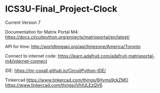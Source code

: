 # ICS3U-Final_Project-Clock

Current Version 7

Documentation for Matrix Portal M4:
https://docs.circuitpython.org/projects/matrixportal/en/latest/

API for time:
http://worldtimeapi.org/api/timezone/America/Toronto

Connect to internet code:
https://learn.adafruit.com/adafruit-matrixportal-m4/internet-connect

IDE:
https://mr-coxall.github.io/CircuitPython-IDE/

Tinkercad
https://www.tinkercad.com/things/6Hyms9ckZMO
https://www.tinkercad.com/things/iVhIULEzQV6
